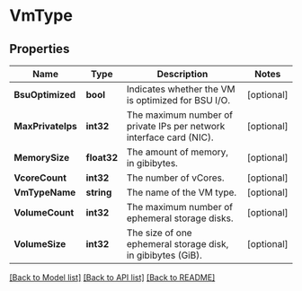 # VmType

## Properties

Name | Type | Description | Notes
------------ | ------------- | ------------- | -------------
**BsuOptimized** | **bool** | Indicates whether the VM is optimized for BSU I/O. | [optional] 
**MaxPrivateIps** | **int32** | The maximum number of private IPs per network interface card (NIC). | [optional] 
**MemorySize** | **float32** | The amount of memory, in gibibytes. | [optional] 
**VcoreCount** | **int32** | The number of vCores. | [optional] 
**VmTypeName** | **string** | The name of the VM type. | [optional] 
**VolumeCount** | **int32** | The maximum number of ephemeral storage disks. | [optional] 
**VolumeSize** | **int32** | The size of one ephemeral storage disk, in gibibytes (GiB). | [optional] 

[[Back to Model list]](../README.md#documentation-for-models) [[Back to API list]](../README.md#documentation-for-api-endpoints) [[Back to README]](../README.md)



